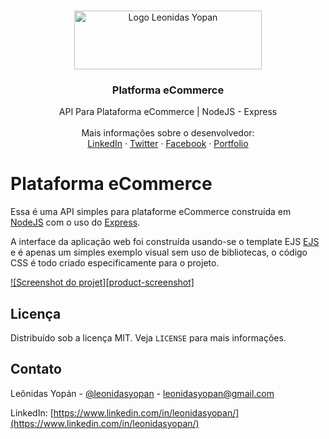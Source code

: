 <!-- PROJECT LOGO -->
<br />
<p align="center">
  <a href="https://leonidasyopan.com/">
    <img src="https://leonidasyopan.com/img/logo-leonidas-yopan.png" alt="Logo Leonidas Yopan" width="300" height="94">
  </a>

  <h3 align="center">Platforma eCommerce</h3>

  <p align="center">
    API Para Plataforma eCommerce | NodeJS - Express
    <br />
    <br />
    Mais informações sobre o desenvolvedor:
    <br />
    <a href="https://www.linkedin.com/in/leonidasyopan/" target="_blank">LinkedIn</a>
    ·
    <a href="https://twitter.com/leonidasyopan" target="_blank">Twitter</a>
    ·
    <a href="https://www.facebook.com/leonidasyopan" target="_blank">Facebook</a>
    ·
    <a href="https://leonidasyopan.com/" target="_blank">Portfolio</a>
  </p>
</p>


# Plataforma eCommerce

Essa é uma API simples para plataforme eCommerce construída em [NodeJS](https://nodejs.org/en/) com o uso do [Express](https://expressjs.com/pt-br/).

A interface da aplicação web foi construída usando-se o template EJS [EJS](https://ejs.co/) e é apenas um simples exemplo visual sem uso de bibliotecas, o código CSS é todo criado especificamente para o projeto.

[![Screenshot do projet][product-screenshot]](https://leonidasyopan.com/img/ecommerce-node-project.jpg)

<!-- LICENSE -->
## Licença

Distribuído sob a licença MIT. Veja `LICENSE` para mais informações.


<!-- CONTACT -->
## Contato

Leônidas Yopán - [@leonidasyopan](https://twitter.com/leonidasyopan) - leonidasyopan@gmail.com

LinkedIn: [https://www.linkedin.com/in/leonidasyopan/](https://www.linkedin.com/in/leonidasyopan/)
